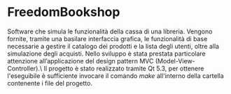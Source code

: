 # FreedomBookshop
Software che simula le funzionalità della cassa di una libreria. Vengono fornite, tramite una basilare interfaccia grafica, le funzionalità di base necessarie a gestire il catalogo dei prodotti e la lista degli utenti, oltre alla simulazione degli acquisti. Nello sviluppo è stata prestata particolare attenzione all’applicazione del design pattern MVC (Model-View-Controller).\\
Il progetto è stato realizzato tramite Qt 5.3, per ottenere l'eseguibile è sufficiente invocare il comando *make* all'interno della cartella contenente i file del progetto.
